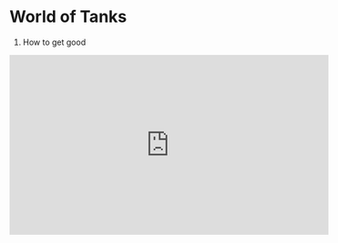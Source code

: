 # World of Tanks

1. How to get good

<iframe width="560" height="315" src="https://www.youtube.com/embed/XFS5i5m9lQI?si=no8hS4UjdyyE1Mx3" title="YouTube video player" frameborder="0" allow="accelerometer; autoplay; clipboard-write; encrypted-media; gyroscope; picture-in-picture; web-share" allowfullscreen></iframe>


